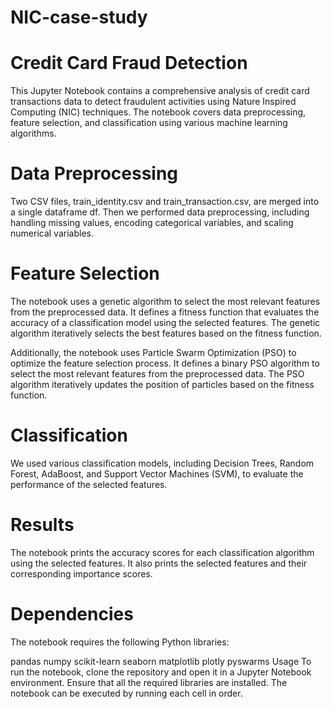 # NIC-case-study
# Credit Card Fraud Detection
This Jupyter Notebook contains a comprehensive analysis of credit card transactions data to detect fraudulent activities using Nature Inspired Computing (NIC) techniques. The notebook covers data preprocessing, feature selection, and classification using various machine learning algorithms.

# Data Preprocessing
Two CSV files, train_identity.csv and train_transaction.csv, are merged  into a single dataframe df. Then we performed data preprocessing, including handling missing values, encoding categorical variables, and scaling numerical variables.

# Feature Selection
The notebook uses a genetic algorithm to select the most relevant features from the preprocessed data. It defines a fitness function that evaluates the accuracy of a classification model using the selected features. The genetic algorithm iteratively selects the best features based on the fitness function.

Additionally, the notebook uses Particle Swarm Optimization (PSO) to optimize the feature selection process. It defines a binary PSO algorithm to select the most relevant features from the preprocessed data. The PSO algorithm iteratively updates the position of particles based on the fitness function.

# Classification
We used various classification models, including Decision Trees, Random Forest, AdaBoost, and Support Vector Machines (SVM), to evaluate the performance of the selected features.
# Results
The notebook prints the accuracy scores for each classification algorithm using the selected features. It also prints the selected features and their corresponding importance scores.

# Dependencies
The notebook requires the following Python libraries:

pandas
numpy
scikit-learn
seaborn
matplotlib
plotly
pyswarms
Usage
To run the notebook, clone the repository and open it in a Jupyter Notebook environment. Ensure that all the required libraries are installed. The notebook can be executed by running each cell in order.
